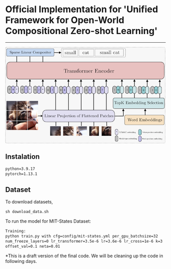 # Official Implementation for 'Unified Framework for Open-World Compositional Zero-shot Learning'

---
<p align="center">
  <img align="middle" src="network.png" alt="The main figure"/>
</p>

## Instalation
```
python=3.9.17
pytorch=1.13.1
```

## Dataset
To download datasets,
```
sh download_data.sh
```
To run the model for MIT-States Dataset:
```
Training:
python train.py with cfg=config/mit-states.yml per_gpu_batchsize=32 num_freeze_layers=0 lr_transformer=3.5e-6 lr=3.6e-6 lr_cross=1e-6 k=3 offset_val=0.1 neta=0.01

```
*This is a draft version of the final code. We will be cleaning up the code in following days.


